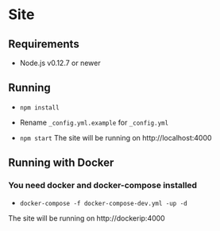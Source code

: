 # Site

## Requirements

- Node.js v0.12.7 or newer

## Running

- `npm install`
- Rename `_config.yml.example` for `_config.yml`

- `npm start`
The site will be running on http://localhost:4000

## Running with Docker
### You need docker and docker-compose installed

- `docker-compose -f docker-compose-dev.yml -up -d`

The site will be running on http://dockerip:4000
